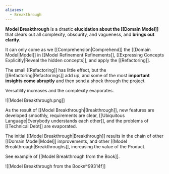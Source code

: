 ```yaml
---
aliases:
  - Breakthrough
---
```

**Model Breakthrough** is a drastic **elucidation about the [[Domain Model]]** that clears out all complexity, obscurity, and vagueness, and **brings out clarity**. 

It can only come as we [[Comprehension|Comprehend]] the [[Domain Model|Model]] in [[Model Refinement|Refinements]], [[Expressing Concepts Explicitly|Reveal the hidden concepts]], and apply the [[Refactoring]].

The small [[Refactoring]] has little effect, but the [[Refactoring|Refactorings]] add up, and some of the most **important insights come abruptly** and then send a shock through the project. 

Versatility increases and the complexity evaporates. 

![[Model Breakthrough.png]]

As the result of [[Model Breakthrough|Breakthrough]], new features are developed smoothly, requirements are clear, [[Ubiquitous Language|Everybody understands each other]], and the problems of [[Technical Debt]] are evaporated.

The initial [[Model Breakthrough|Breakthrough]] results in the chain of other [[Domain Model|Model]] improvements, and other [[Model Breakthrough|Breakthroughs]], increasing the value of the Product.

See example of [[Model Breakthrough from the Book]].

![[Model Breakthrough from the Book#^99314f]]
